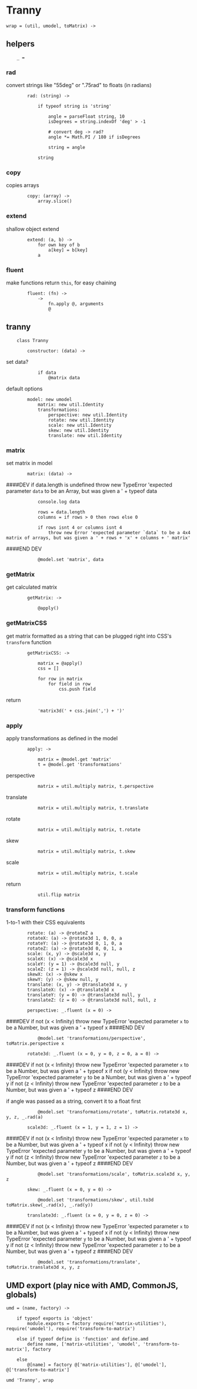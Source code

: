 # Tranny

	wrap = (util, umodel, toMatrix) ->

## helpers

		_ =

### rad
convert strings like "55deg" or ".75rad" to floats (in radians)

			rad: (string) ->

				if typeof string is 'string'

					angle = parseFloat string, 10
					isDegrees = string.indexOf 'deg' > -1

					# convert deg -> rad?
					angle *= Math.PI / 180 if isDegrees

					string = angle
				
				string

### copy
copies arrays

			copy: (array) ->
				array.slice()

### extend
shallow object extend

			extend: (a, b) ->
				for own key of b
					a[key] = b[key]
				a

### fluent
make functions return `this`, for easy chaining

			fluent: (fn) ->
				->
					fn.apply @, arguments
					@

## tranny

		class Tranny

			constructor: (data) ->

set data?
			
				if data
					@matrix data

default options

			model: new umodel
				matrix: new util.Identity
				transformations:
					perspective: new util.Identity
					rotate: new util.Identity
					scale: new util.Identity
					skew: new util.Identity
					translate: new util.Identity

### matrix

set matrix in model

			matrix: (data) ->

####DEV
				if data.length is undefined
					throw new TypeError 'expected parameter `data` to be an Array, but was given a ' + typeof data

				console.log data

				rows = data.length
				columns = if rows > 0 then rows else 0

				if rows isnt 4 or columns isnt 4
					throw new Error 'expected parameter `data` to be a 4x4 matrix of arrays, but was given a ' + rows + 'x' + columns + ' matrix'
####END DEV

				@model.set 'matrix', data

### getMatrix
get calculated matrix

			getMatrix: ->

				@apply()

### getMatrixCSS
get matrix formatted as a string that can be plugged right into CSS's `transform` function

			getMatrixCSS: ->

				matrix = @apply()
				css = []

				for row in matrix
					for field in row
						css.push field

return
				
				'matrix3d(' + css.join(',') + ')'

### apply
apply transformations as defined in the model

			apply: ->

				matrix = @model.get 'matrix'
				t = @model.get 'transformations'

perspective

				matrix = util.multiply matrix, t.perspective

translate

				matrix = util.multiply matrix, t.translate

rotate

				matrix = util.multiply matrix, t.rotate

skew

				matrix = util.multiply matrix, t.skew

scale

				matrix = util.multiply matrix, t.scale

return

				util.flip matrix

### transform functions
1-to-1 with their CSS equivalents

			rotate: (a) -> @rotateZ a
			rotateX: (a) -> @rotate3d 1, 0, 0, a
			rotateY: (a) -> @rotate3d 0, 1, 0, a
			rotateZ: (a) -> @rotate3d 0, 0, 1, a
			scale: (x, y) -> @scale3d x, y
			scaleX: (x) -> @scale3d x
			scaleY: (y = 1) -> @scale3d null, y
			scaleZ: (z = 1) -> @scale3d null, null, z
			skewX: (x) -> @skew x
			skewY: (y) -> @skew null, y
			translate: (x, y) -> @translate3d x, y
			translateX: (x) -> @translate3d x
			translateY: (y = 0) -> @translate3d null, y
			translateZ: (z = 0) -> @translate3d null, null, z

			perspective: _.fluent (x = 0) ->

####DEV
				if not (x < Infinity)
					throw new TypeError 'expected parameter `x` to be a Number, but was given a ' + typeof x
####END DEV

				@model.set 'transformations/perspective', toMatrix.perspective x

			rotate3d: _.fluent (x = 0, y = 0, z = 0, a = 0) ->

####DEV
				if not (x < Infinity)
					throw new TypeError 'expected parameter `x` to be a Number, but was given a ' + typeof x
				if not (y < Infinity)
					throw new TypeError 'expected parameter `y` to be a Number, but was given a ' + typeof y
				if not (z < Infinity)
					throw new TypeError 'expected parameter `z` to be a Number, but was given a ' + typeof z
####END DEV

if angle was passed as a string, convert it to a float first

				@model.set 'transformations/rotate', toMatrix.rotate3d x, y, z, _.rad(a)

			scale3d: _.fluent (x = 1, y = 1, z = 1) ->

####DEV
				if not (x < Infinity)
					throw new TypeError 'expected parameter `x` to be a Number, but was given a ' + typeof x
				if not (y < Infinity)
					throw new TypeError 'expected parameter `y` to be a Number, but was given a ' + typeof y
				if not (z < Infinity)
					throw new TypeError 'expected parameter `z` to be a Number, but was given a ' + typeof z
####END DEV

				@model.set 'transformations/scale', toMatrix.scale3d x, y, z

			skew: _.fluent (x = 0, y = 0) ->

				@model.set 'transformations/skew', util.to3d toMatrix.skew(_.rad(x), _.rad(y))

			translate3d: _.fluent (x = 0, y = 0, z = 0) ->

####DEV
				if not (x < Infinity)
					throw new TypeError 'expected parameter `x` to be a Number, but was given a ' + typeof x
				if not (y < Infinity)
					throw new TypeError 'expected parameter `y` to be a Number, but was given a ' + typeof y
				if not (z < Infinity)
					throw new TypeError 'expected parameter `z` to be a Number, but was given a ' + typeof z
####END DEV

				@model.set 'transformations/translate', toMatrix.translate3d x, y, z

## UMD export (play nice with AMD, CommonJS, globals)

	umd = (name, factory) ->

		if typeof exports is 'object'
			module.exports = factory require('matrix-utilities'), require('umodel'), require('transform-to-matrix')

		else if typeof define is 'function' and define.amd
			define name, ['matrix-utilities', 'umodel', 'transform-to-matrix'], factory

		else
			@[name] = factory @['matrix-utilities'], @['umodel'], @['transform-to-matrix']

	umd 'Tranny', wrap